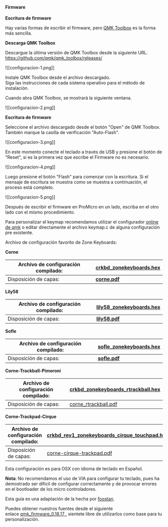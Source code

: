 
#### Firmware

**Escritura de firmware**

Hay varias formas de escribir el firmware, pero [QMK Toolbox](https://qmk.fm/) es la forma más sencilla.

**Descarga QMK Toolbox**

Descargue la última versión de QMK Toolbox desde la siguiente URL.  
https://github.com/qmk/qmk_toolbox/releases/

![[configuracion-1.png]]


Instale QMK Toolbox desde el archivo descargado.  
Siga las instrucciones de cada sistema operativo para el método de instalación.

Cuando abra QMK Toolbox, se mostrará la siguiente ventana.


![[configuracion-2.png]]


**Escritura de firmware**

Seleccione el archivo descargado desde el botón "Open" de QMK Toolbox.  
También marque la casilla de verificación "Auto-Flash".


![[configuracion-3.png]]


En este momento conecte el teclado a través de USB y presione el botón de "Reset", si es la primera vez que escribe el Firmware no es necesario.


![[configuracion-4.png]]


Luego presione el botón "Flash" para comenzar con la escritura. Si el mensaje de escritura se muestra como se muestra a continuación, el proceso está completo.


![[configuracion-5.png]]


Después de escribir el firmware en ProMicro en un lado, escriba en el otro lado con el mismo procedimiento.

Para personalizar el keymap recomendamos utilizar el configurador [online de qmk](https://config.qmk.fm/#/) o editar directamente el archivo keymap.c de alguna configuración pre existente. 

Archivo de configuración favorito de Zone Keyboards:

**Corne**

| Archivo de configuración compilado: | [**crkbd_zonekeyboards.hex**](https://zonekeyboards.cl/crkbd_rev1_zonekeyboards.hex) |
| ----------------------------------- | ------------------------------------------------------------------------------------ |
| Disposición de capas:               | [**corne.pdf**](https://zonekeyboards.cl/corne.pdf)                                  |

**Lily58**

| Archivo de configuración compilado: | [**lily58_zonekeyboards.hex**](https://zonekeyboards.cl/lily58_rev1_zonekeyboards.hex "lily58_zonekeyboards.hex") |
| ----------------------------------- | ----------------------------------------------------------------------------------------------------------------- |
| Disposición de capas:               | [**lily58.pdf**](https://zonekeyboards.cl/lily58.pdf)                                                             |

**Sofle**

| Archivo de configuración compilado: | [**sofle_zonekeyboards.hex**](https://zonekeyboards.cl/sofle_zonekeyboards.hex) |
| ----------------------------------- | ------------------------------------------------------------------------------- |
| Disposición de capas:               | [**sofle.pdf**](https://zonekeyboards.cl/sofle.pdf)                             |

**Corne-Trackball-Pimoroni**

| Archivo de configuración compilado: | [crkbd_zonekeyboards_rtrackball.hex](https://zonekeyboards.cl/crkbd_zonekeyboards_rtrackball.hex) |
| ----------------------------------- | ------------------------------------------------------------------------------------------------- |
| Disposición de capas:               | [corne_rtrackball.pdf](https://zonekeyboards.cl/corne_rtrackball.pdf)                             |

**Corne-Trackpad-Cirque**

| Archivo de configuración compilado: | [crkbd_rev1_zonekeyboards_cirque_touchpad.hex](https://zonekeyboards.cl/crkbd_rev1_zonekeyboards_cirque_touchpad.hex) |
| ----------------------------------- | --------------------------------------------------------------------------------------------------------------------- |
| Disposición de capas:               | [corne-cirque-trackpad.pdf](https://zonekeyboards.cl/Corne-Cirque-Trackpad.pdf)                                       |


Esta configuración es para OSX con idioma de teclado en Español.

**Nota**: No recomendamos el uso de VIA para configurar tu teclado, pues ha demostrado ser dificil de configurar correctamente y de provocar errores en el bootloader de los micro controladores.

Esta guía es una adaptación de la hecha por [foostan](https://github.com/foostan/crkbd/blob/master/doc/firmware_jp.md).  
  
Puedes obtener nuestros fuentes desde el siguiente enlace [qmk_firmware_0.18.17 ,](https://github.com/admfgonzalez/qmk_firmware_0.18.17) sientete libre de utilizarlos como base para tu personalización.




